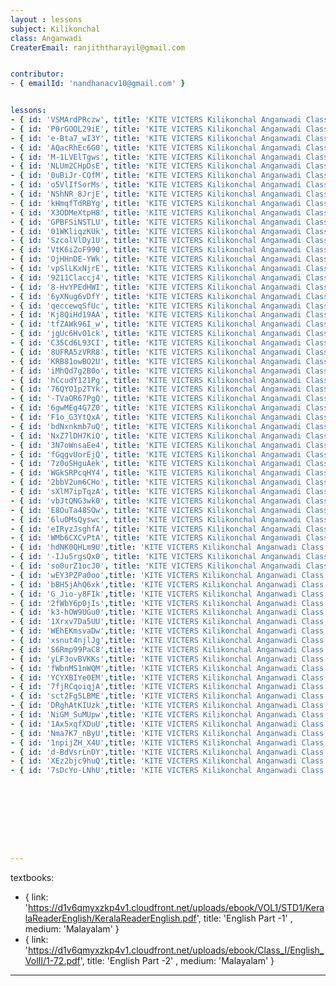 ```yaml
--- 
layout : lessons 
subject: Kilikonchal
class: Anganwadi
CreaterEmail: ranjiththarayil@gmail.com


contributor: 
- { emailId: 'nandhanacv10@gmail.com' }


lessons: 
- { id: 'VSMArdPRczw', title: 'KITE VICTERS Kilikonchal Anganwadi Class 1' }
- { id: 'P0rGOOL29iE', title: 'KITE VICTERS Kilikonchal Anganwadi Class 2' }
- { id: 'e-Bta7_wI3Y', title: 'KITE VICTERS Kilikonchal Anganwadi Class 3' }
- { id: 'AQacRhEc6G0', title: 'KITE VICTERS Kilikonchal Anganwadi Class 4' }
- { id: 'M-1LVElTgws', title: 'KITE VICTERS Kilikonchal Anganwadi Class 5' }
- { id: 'NLUm2CHpDsE', title: 'KITE VICTERS Kilikonchal Anganwadi Class 6' }
- { id: '0uBiJr-CQfM', title: 'KITE VICTERS Kilikonchal Anganwadi Class 7' }
- { id: 'o5VlIfSorMs', title: 'KITE VICTERS Kilikonchal Anganwadi Class 8' }
- { id: 'NShNR_8JrjE', title: 'KITE VICTERS Kilikonchal Anganwadi Class 9' }
- { id: 'kHmqfTdRBYg', title: 'KITE VICTERS Kilikonchal Anganwadi Class 10' }
- { id: 'X3ODMeXtpH8', title: 'KITE VICTERS Kilikonchal Anganwadi Class 11' }
- { id: 'GPBFSiNSTLU', title: 'KITE VICTERS Kilikonchal Anganwadi Class 12' }
- { id: '01WKliqzKUk', title: 'KITE VICTERS Kilikonchal Anganwadi Class 13' }
- { id: 'SzcolVlDy1U', title: 'KITE VICTERS Kilikonchal Anganwadi Class 14' }
- { id: 'VtK6iZoF990', title: 'KITE VICTERS Kilikonchal Anganwadi Class 15' }
- { id: 'OjHHnDE-YWk', title: 'KITE VICTERS Kilikonchal Anganwadi Class 16' }
- { id: 'vpSlLKxNjrE', title: 'KITE VICTERS Kilikonchal Anganwadi Class 17' }
- { id: '9Z11Claccj4', title: 'KITE VICTERS Kilikonchal Anganwadi Class 18' }
- { id: '8-HvYPEdHWI', title: 'KITE VICTERS Kilikonchal Anganwadi Class 19' }
- { id: '6yXNug6vDfY', title: 'KITE VICTERS Kilikonchal Anganwadi Class 20' }
- { id: 'qeccewqSfUc', title: 'KITE VICTERS Kilikonchal Anganwadi Class 21' }
- { id: 'Kj8QiHd19AA', title: 'KITE VICTERS Kilikonchal Anganwadi Class 22' }
- { id: 'tfZAWk96I_w', title: 'KITE VICTERS Kilikonchal Anganwadi Class 23' }
- { id: 'jgUc6HvO1ck', title: 'KITE VICTERS Kilikonchal Anganwadi Class 24' }
- { id: 'C35Cd6L93CI', title: 'KITE VICTERS Kilikonchal Anganwadi Class 25' }
- { id: '8UFRA5zVRR8', title: 'KITE VICTERS Kilikonchal Anganwadi Class 26' }
- { id: 'KRB81owBO2U', title: 'KITE VICTERS Kilikonchal Anganwadi Class 27' }
- { id: 'iMhQd7g2B0o', title: 'KITE VICTERS Kilikonchal Anganwadi Class 28' }
- { id: 'hCcudY121Pg', title: 'KITE VICTERS Kilikonchal Anganwadi Class 29' }
- { id: '76QYO1p2TYk', title: 'KITE VICTERS Kilikonchal Anganwadi Class 30' }
- { id: '-TVaOR67PgQ', title: 'KITE VICTERS Kilikonchal Anganwadi Class 31' }
- { id: '6gwMEg4G7Z0', title: 'KITE VICTERS Kilikonchal Anganwadi Class 32' }
- { id: 'F1o_G3YtQxA', title: 'KITE VICTERS Kilikonchal Anganwadi Class 33' }
- { id: 'bdNxnkmb7uQ', title: 'KITE VICTERS Kilikonchal Anganwadi Class 34' }
- { id: 'NxZ7lDH7KiQ', title: 'KITE VICTERS Kilikonchal Anganwadi Class 35' }
- { id: '3N7oWnsaEe4', title: 'KITE VICTERS Kilikonchal Anganwadi Class 36' }
- { id: 'fGqgvUorEjQ', title: 'KITE VICTERS Kilikonchal Anganwadi Class 37' }
- { id: '7z0oSHguAek', title: 'KITE VICTERS Kilikonchal Anganwadi Class 38' }
- { id: 'WGkSRPcqHY4', title: 'KITE VICTERS Kilikonchal Anganwadi Class 39' }
- { id: '2bbV2um6CHo', title: 'KITE VICTERS Kilikonchal Anganwadi Class 40' }
- { id: 'sXlM7ipTqzA', title: 'KITE VICTERS Kilikonchal Anganwadi Class 41' }
- { id: 'vbJtQNG3wk0', title: 'KITE VICTERS Kilikonchal Anganwadi Class 42' }
- { id: 'E8OuTa48SQw', title: 'KITE VICTERS Kilikonchal Anganwadi Class 43' }
- { id: '6luOMsQyswc', title: 'KITE VICTERS Kilikonchal Anganwadi Class 44' }
- { id: 'eIRyzJsghfA', title: 'KITE VICTERS Kilikonchal Anganwadi Class 45' }
- { id: 'WMb6CXCvPtA', title: 'KITE VICTERS Kilikonchal Anganwadi Class 46' }
- { id: 'hdNK0QHLm9U',title: 'KITE VICTERS Kilikonchal Anganwadi Class 47' }
- { id: '-IJu5rgsQx0', title: 'KITE VICTERS Kilikonchal Anganwadi Class 48' }
- { id: 'so0urZ1ocJ0', title: 'KITE VICTERS Kilikonchal Anganwadi Class 49' }
- { id: 'wEY3PZPa0oo',title: 'KITE VICTERS Kilikonchal Anganwadi Class 50' }
- { id: 'bBH5jAhQ6xk',title: 'KITE VICTERS Kilikonchal Anganwadi Class 51' }
- { id: 'G_Jio-y8FIk',title: 'KITE VICTERS Kilikonchal Anganwadi Class 52' }
- { id: '2fWbY6p0jIs',title: 'KITE VICTERS Kilikonchal Anganwadi Class 53' }
- { id: 'k3-hOW9UGu0',title: 'KITE VICTERS Kilikonchal Anganwadi Class 54' }
- { id: '1Xrxv7Da5UU',title: 'KITE VICTERS Kilikonchal Anganwadi Class 55' }
- { id: 'WEhEKmsvaDw',title: 'KITE VICTERS Kilikonchal Anganwadi Class 56' }
- { id: 'xsnut4njlJg',title: 'KITE VICTERS Kilikonchal Anganwadi Class 57' }
- { id: 'S6Rmp99PaC8',title: 'KITE VICTERS Kilikonchal Anganwadi Class 58' }
- { id: 'yLF3ovBVKKs',title: 'KITE VICTERS Kilikonchal Anganwadi Class 59' }
- { id: 'fWbnMS1nWQM',title: 'KITE VICTERS Kilikonchal Anganwadi Class 60' }
- { id: 'YCYXBIYe0EM',title: 'KITE VICTERS Kilikonchal Anganwadi Class 61' }
- { id: '7fjRCqoiqjA',title: 'KITE VICTERS Kilikonchal Anganwadi Class 62' }
- { id: 'sct2Fg5LBME',title: 'KITE VICTERS Kilikonchal Anganwadi Class 63' }
- { id: 'DRghAtKIUzk',title: 'KITE VICTERS Kilikonchal Anganwadi Class 64' }
- { id: 'NiGM_SuMUpw',title: 'KITE VICTERS Kilikonchal Anganwadi Class 65' }
- { id: '1Ax5xqfXDuU',title: 'KITE VICTERS Kilikonchal Anganwadi Class 66' }
- { id: 'Nma7K7_nByU',title: 'KITE VICTERS Kilikonchal Anganwadi Class 67' }
- { id: '1npijZH_X4U',title: 'KITE VICTERS Kilikonchal Anganwadi Class 68' }
- { id: 'd-BdVsrLnDY',title: 'KITE VICTERS Kilikonchal Anganwadi Class 69' }
- { id: 'XEz2bjc9huQ',title: 'KITE VICTERS Kilikonchal Anganwadi Class 70' }
- { id: '7sDcYo-LNhU',title: 'KITE VICTERS Kilikonchal Anganwadi Class 71' }









---
```



textbooks:
- { link: 'https://d1v6qmyxzkp4v1.cloudfront.net/uploads/ebook/VOL1/STD1/KeralaReaderEnglish/KeralaReaderEnglish.pdf', title: 'English Part -1' , medium: 'Malayalam' }
- { link: 'https://d1v6qmyxzkp4v1.cloudfront.net/uploads/ebook/Class_I/English_VolII/1-72.pdf', title: 'English Part -2' , medium: 'Malayalam' }

---
